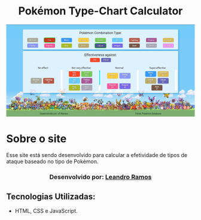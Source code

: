 <h1 align="center">Pokémon Type-Chart Calculator</h1>

<img src='/assets/img/projeto.png'/>
  
# Sobre o site
Esse site está sendo desenvolvido para calcular  a efetividade de tipos de ataque baseado no tipo de Pokémon.

<h3 align="center">Desenvolvido por:
    <a href="https://www.linkedin.com/in/lp-ramos/" target="_blank">Leandro Ramos</a>
</h3>

## Tecnologias Utilizadas:
- HTML, CSS e JavaScript.